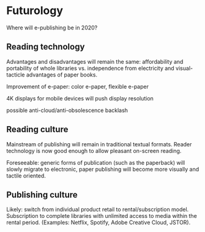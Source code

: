 # Futurology

Where will e-publishing be in 2020?




## Reading technology 

Advantages and disadvantages will remain the same: affordability and portability of whole libraries vs. independence from electricity and visual-tacticle advantages of paper books.

Improvement of e-paper: color e-paper, flexible e-paper

4K displays for mobile devices will push display resolution

possible anti-cloud/anti-obsolescence backlash

## Reading culture 

Mainstream of publishing will remain in traditional textual formats. Reader technology is now good enough to allow pleasant on-screen reading.

Foreseeable: generic forms of publication (such as the paperback) will slowly migrate to electronic, paper publishing will become more visually and tactile oriented. 



## Publishing culture

Likely: switch from individual product retail to rental/subscription model. Subscription to complete libraries with unlimited access to media within the rental period. (Examples: Netflix, Spotify, Adobe Creative Cloud, JSTOR). 


